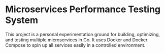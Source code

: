 # Microservices Performance Testing System

This project is a personal experimentation ground for building, optimizing, and testing multiple microservices in Go. It uses Docker and Docker Compose to spin up all services easily in a controlled environment.


